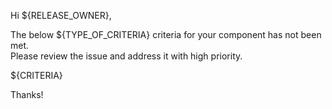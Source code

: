 Hi ${RELEASE_OWNER}, </br>

The below ${TYPE_OF_CRITERIA} criteria for your component has not been met. </br>
Please review the issue and address it with high priority. </br>

${CRITERIA}

Thanks!
